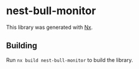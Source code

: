 # nest-bull-monitor

This library was generated with [Nx](https://nx.dev).

## Building

Run `nx build nest-bull-monitor` to build the library.
